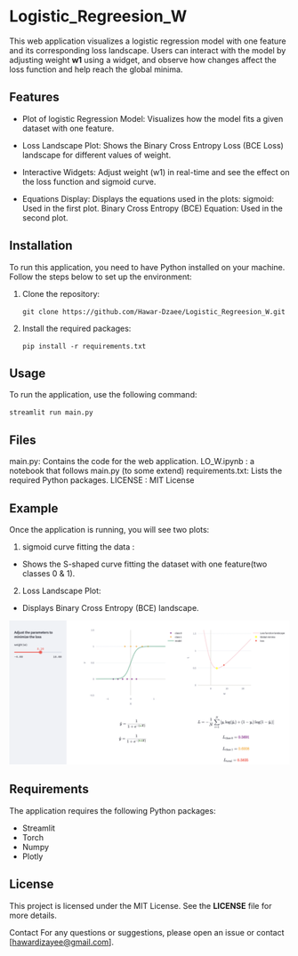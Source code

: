 # Logistic_Regreesion_W



This web application visualizes a logistic regression model with one feature and its corresponding loss landscape. Users can interact with the model by adjusting weight **w1** using a widget, and observe how changes affect the loss function and help reach the global minima.


## Features

* Plot of logistic Regression Model: Visualizes how the model fits a given dataset with one feature.

* Loss Landscape Plot: Shows the Binary Cross Entropy Loss (BCE Loss) landscape for different values of weight.

* Interactive Widgets: Adjust weight (w1) in real-time and see the effect on the loss function and  sigmoid curve.

* Equations Display: Displays the equations used in the plots:
      sigmoid: Used in the first plot.
      Binary Cross Entropy (BCE) Equation: Used in the second plot.




## Installation

To run this application, you need to have Python installed on your machine. Follow the steps below to set up the environment:

1. Clone the repository:

    `git clone https://github.com/Hawar-Dzaee/Logistic_Regreesion_W.git`


2. Install the required packages:

    `pip install -r requirements.txt`

## Usage

To run the application, use the following command:

  `streamlit run main.py`



## Files

  main.py: Contains the code for the web application.
  LO_W.ipynb : a notebook that follows main.py (to some extend)
  requirements.txt: Lists the required Python packages.
  LICENSE : MIT License



## Example

Once the application is running, you will see two plots:

1. sigmoid curve fitting the data :

  * Shows the S-shaped curve fitting the dataset with one feature(two classes 0 & 1).


2. Loss Landscape Plot:

  * Displays Binary Cross Entropy (BCE) landscape.


![Alt text](<Screen Shot 2024-06-06 at 10.10.52 AM.png>)


## Requirements 

The application requires the following Python packages:

* Streamlit
* Torch
* Numpy
* Plotly



## License

This project is licensed under the MIT License. See the **LICENSE** file for more details.


Contact
For any questions or suggestions, please open an issue or contact [hawardizayee@gmail.com].




